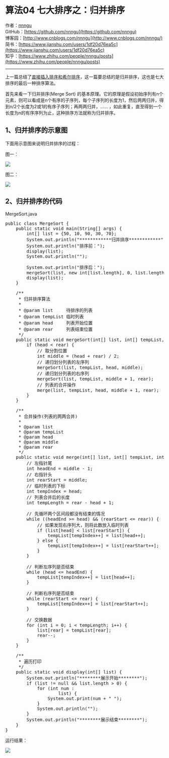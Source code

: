 # 算法04 七大排序之：归并排序
作者：[nnngu](https://github.com/nnngu)  
GitHub：[https://github.com/nnngu](https://github.com/nnngu)  
博客园：[http://www.cnblogs.com/nnngu](http://www.cnblogs.com/nnngu/)  
简书：[https://www.jianshu.com/users/1df20d76ea5c](https://www.jianshu.com/users/1df20d76ea5c)  
知乎：[https://www.zhihu.com/people/nnngu/posts](https://www.zhihu.com/people/nnngu/posts)  

---

上一篇总结了[直接插入排序和希尔排序](http://www.cnblogs.com/nnngu/p/8283977.html)，这一篇要总结的是归并排序，这也是七大排序的最后一种排序算法。

首先来看一下归并排序(Merge Sort) 的基本原理。它的原理是假设初始序列有n个元素，则可以看成是n个有序的子序列，每个子序列的长度为1，然后两两归并，得到n/2个长度为2或1的有序子序列；再两两归并，…… ，如此重复，直至得到一个长度为n的有序序列为止，这种排序方法就称为归并排序。

## 1、归并排序的示意图

下面用示意图来说明归并排序的过程：

图一：

![][1]

图二：

![][2]

## 2、归并排序的代码

MergeSort.java 

<pre>public class MergeSort {
    public static void main(String[] args) {
        int[] list = {50, 10, 90, 30, 70};
        System.out.println("************归并排序************");
        System.out.println("排序前：");
        display(list);
        System.out.println("");

        System.out.println("排序后：");
        mergeSort(list, new int[list.length], 0, list.length - 1);
        display(list);
    }

    /**
     * 归并排序算法
     *
     * @param list     待排序的列表
     * @param tempList 临时列表
     * @param head     列表开始位置
     * @param rear     列表结束位置
     */
    public static void mergeSort(int[] list, int[] tempList, int head, int rear) {
        if (head < rear) {
            // 取分割位置
            int middle = (head + rear) / 2;
            // 递归划分列表的左序列
            mergeSort(list, tempList, head, middle);
            // 递归划分列表的右序列
            mergeSort(list, tempList, middle + 1, rear);
            // 列表的合并操作
            merge(list, tempList, head, middle + 1, rear);
        }
    }

    /**
     * 合并操作(列表的两两合并)
     *
     * @param list
     * @param tempList
     * @param head
     * @param middle
     * @param rear
     */
    public static void merge(int[] list, int[] tempList, int head, int middle, int rear) {
        // 左指针尾
        int headEnd = middle - 1;
        // 右指针头
        int rearStart = middle;
        // 临时列表的下标
        int tempIndex = head;
        // 列表合并后的长度
        int tempLength = rear - head + 1;

        // 先循环两个区间段都没有结束的情况
        while ((headEnd >= head) && (rearStart <= rear)) {
            // 如果发现右序列大，则将此数放入临时列表
            if (list[head] < list[rearStart]) {
                tempList[tempIndex++] = list[head++];
            } else {
                tempList[tempIndex++] = list[rearStart++];
            }
        }

        // 判断左序列是否结束
        while (head <= headEnd) {
            tempList[tempIndex++] = list[head++];
        }

        // 判断右序列是否结束
        while (rearStart <= rear) {
            tempList[tempIndex++] = list[rearStart++];
        }

        // 交换数据
        for (int i = 0; i < tempLength; i++) {
            list[rear] = tempList[rear];
            rear--;
        }
    }

    /**
     * 遍历打印
     */
    public static void display(int[] list) {
        System.out.println("********展示开始********");
        if (list != null && list.length > 0) {
            for (int num :
                    list) {
                System.out.print(num + " ");
            }
            System.out.println("");
        }
        System.out.println("********展示结束********");
    }
}</pre>

运行结果：

![][3]


  [1]: https://www.github.com/nnngu/FigureBed/raw/master/2018/1/21/1516466153200.jpg
  [2]: https://www.github.com/nnngu/FigureBed/raw/master/2018/1/21/1516484515642.jpg
  [3]: https://www.github.com/nnngu/FigureBed/raw/master/2018/1/21/1516484550709.jpg